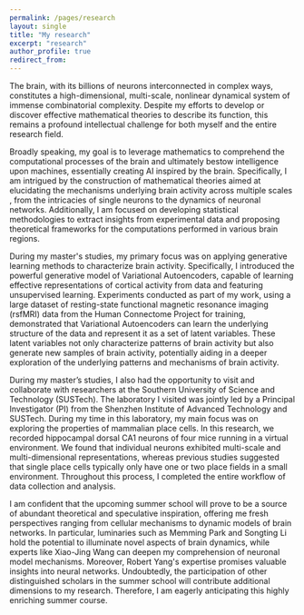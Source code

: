```yaml
---
permalink: /pages/research
layout: single
title: "My research"
excerpt: "research"
author_profile: true
redirect_from: 
---
```


The brain, with its billions of neurons interconnected in complex ways, constitutes a high-dimensional, multi-scale, nonlinear dynamical system of immense combinatorial complexity. Despite my efforts to develop or discover effective mathematical theories to describe its function, this remains a profound intellectual challenge for both myself and the entire research field.

Broadly speaking, my goal is to leverage mathematics to comprehend the computational processes of the brain and ultimately bestow intelligence upon machines, essentially creating AI inspired by the brain. Specifically, I am intrigued by the construction of mathematical theories aimed at elucidating the mechanisms underlying brain activity across multiple scales ,  from the intricacies of single neurons to the dynamics of neuronal networks. Additionally, I am focused on developing statistical methodologies to extract insights from experimental data and proposing theoretical frameworks for the computations performed in various brain regions.

During my master's studies, my primary focus was on applying generative learning methods to characterize brain activity. Specifically, I introduced the powerful generative model of Variational Autoencoders, capable of learning effective representations of cortical activity from data and featuring unsupervised learning. Experiments conducted as part of my work, using a large dataset of resting-state functional magnetic resonance imaging (rsfMRI) data from the Human Connectome Project for training, demonstrated that Variational Autoencoders can learn the underlying structure of the data and represent it as a set of latent variables. These latent variables not only characterize patterns of brain activity but also generate new samples of brain activity, potentially aiding in a deeper exploration of the underlying patterns and mechanisms of brain activity.

During my master’s studies, I also had the opportunity to visit and collaborate with researchers at the Southern University of Science and Technology (SUSTech). The laboratory I visited was jointly led by a Principal Investigator (PI) from the Shenzhen Institute of Advanced Technology and SUSTech. During my time in this laboratory, my main focus was on exploring the properties of mammalian place cells. In this research, we recorded hippocampal dorsal CA1 neurons of four mice running in a virtual environment. We found that individual neurons exhibited multi-scale and multi-dimensional representations, whereas previous studies suggested that single place cells typically only have one or two place fields in a small environment. Throughout this process, I completed the entire workflow of data collection and analysis.

I am confident that the upcoming summer school will prove to be a source of abundant theoretical and speculative inspiration, offering me fresh perspectives ranging from cellular mechanisms to dynamic models of brain networks. In particular, luminaries such as Memming Park and Songting Li hold the potential to illuminate novel aspects of brain dynamics, while experts like Xiao-Jing Wang can deepen my comprehension of neuronal model mechanisms. Moreover, Robert Yang's expertise promises valuable insights into neural networks. Undoubtedly, the participation of other distinguished scholars in the summer school will contribute additional dimensions to my research. Therefore, I am eagerly anticipating this highly enriching summer course.

